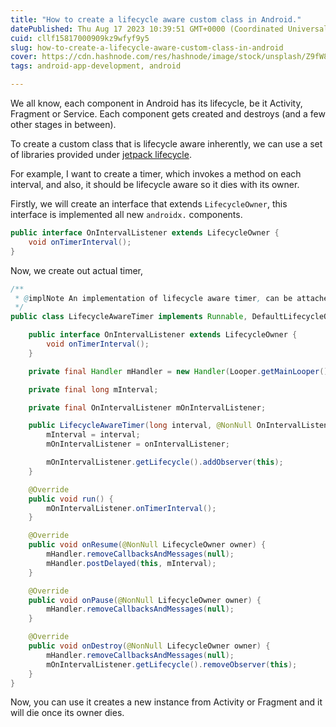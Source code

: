 ```yaml
---
title: "How to create a lifecycle aware custom class in Android."
datePublished: Thu Aug 17 2023 10:39:51 GMT+0000 (Coordinated Universal Time)
cuid: cllf15817000909kz9wfyf9y5
slug: how-to-create-a-lifecycle-aware-custom-class-in-android
cover: https://cdn.hashnode.com/res/hashnode/image/stock/unsplash/Z9fW8Nn7D24/upload/c76e1ac7da511fd31f87a85d7d508ebc.jpeg
tags: android-app-development, android

---
```


We all know, each component in Android has its lifecycle, be it Activity, Fragment or Service. Each component gets created and destroys (and a few other stages in between).

To create a custom class that is lifecycle aware inherently, we can use a set of libraries provided under [jetpack lifecycle](https://developer.android.com/jetpack/androidx/releases/lifecycle).

For example, I want to create a timer, which invokes a method on each interval, and also, it should be lifecycle aware so it dies with its owner.

Firstly, we will create an interface that extends `LifecycleOwner`, this interface is implemented all new `androidx.` components.

```java
public interface OnIntervalListener extends LifecycleOwner {
    void onTimerInterval();
}
```

Now, we create out actual timer,

```java
/**
 * @implNote An implementation of lifecycle aware timer, can be attached to Activity or fragment
 */
public class LifecycleAwareTimer implements Runnable, DefaultLifecycleObserver {

    public interface OnIntervalListener extends LifecycleOwner {
        void onTimerInterval();
    }

    private final Handler mHandler = new Handler(Looper.getMainLooper());

    private final long mInterval;

    private final OnIntervalListener mOnIntervalListener;

    public LifecycleAwareTimer(long interval, @NonNull OnIntervalListener onIntervalListener) {
        mInterval = interval;
        mOnIntervalListener = onIntervalListener;

        mOnIntervalListener.getLifecycle().addObserver(this);
    }

    @Override
    public void run() {
        mOnIntervalListener.onTimerInterval();
    }

    @Override
    public void onResume(@NonNull LifecycleOwner owner) {
        mHandler.removeCallbacksAndMessages(null);
        mHandler.postDelayed(this, mInterval);
    }

    @Override
    public void onPause(@NonNull LifecycleOwner owner) {
        mHandler.removeCallbacksAndMessages(null);
    }

    @Override
    public void onDestroy(@NonNull LifecycleOwner owner) {
        mHandler.removeCallbacksAndMessages(null);
        mOnIntervalListener.getLifecycle().removeObserver(this);
    }
}
```

Now, you can use it creates a new instance from Activity or Fragment and it will die once its owner dies.